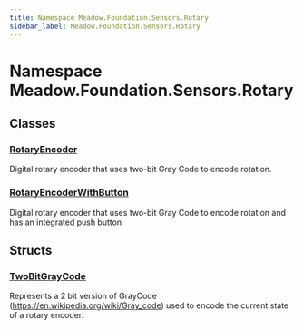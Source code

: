 ```yaml
---
title: Namespace Meadow.Foundation.Sensors.Rotary
sidebar_label: Meadow.Foundation.Sensors.Rotary
---
```

# Namespace Meadow.Foundation.Sensors.Rotary
## Classes
### [RotaryEncoder](../Meadow.Foundation.Sensors.Rotary/RotaryEncoder)
Digital rotary encoder that uses two-bit Gray Code to encode rotation.
### [RotaryEncoderWithButton](../Meadow.Foundation.Sensors.Rotary/RotaryEncoderWithButton)
Digital rotary encoder that uses two-bit Gray Code to encode rotation and has an integrated push button
## Structs
### [TwoBitGrayCode](../Meadow.Foundation.Sensors.Rotary/TwoBitGrayCode)
Represents a 2 bit version of GrayCode (https://en.wikipedia.org/wiki/Gray_code) used to 
encode the current state of a rotary encoder.
